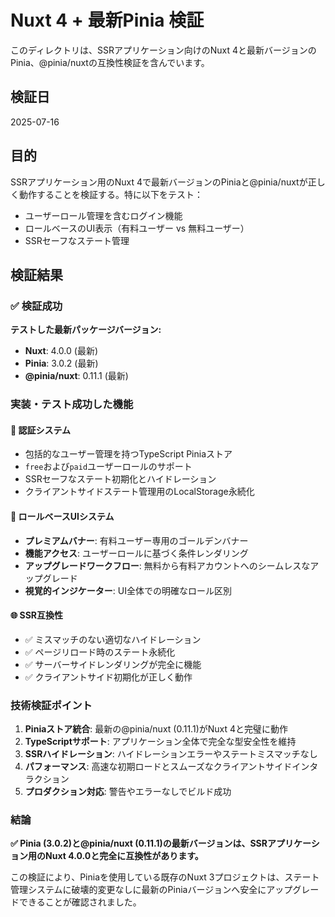 # Nuxt 4 + 最新Pinia 検証

このディレクトリは、SSRアプリケーション向けのNuxt 4と最新バージョンのPinia、@pinia/nuxtの互換性検証を含んでいます。

## 検証日
2025-07-16

## 目的
SSRアプリケーション用のNuxt 4で最新バージョンのPiniaと@pinia/nuxtが正しく動作することを検証する。特に以下をテスト：
- ユーザーロール管理を含むログイン機能
- ロールベースのUI表示（有料ユーザー vs 無料ユーザー）
- SSRセーフなステート管理

## 検証結果

### ✅ 検証成功

**テストした最新パッケージバージョン:**
- **Nuxt**: 4.0.0 (最新)
- **Pinia**: 3.0.2 (最新)
- **@pinia/nuxt**: 0.11.1 (最新)

### 実装・テスト成功した機能

#### 🔐 認証システム
- 包括的なユーザー管理を持つTypeScript Piniaストア
- `free`および`paid`ユーザーロールのサポート
- SSRセーフなステート初期化とハイドレーション
- クライアントサイドステート管理用のLocalStorage永続化

#### 🎨 ロールベースUIシステム
- **プレミアムバナー**: 有料ユーザー専用のゴールデンバナー
- **機能アクセス**: ユーザーロールに基づく条件レンダリング
- **アップグレードワークフロー**: 無料から有料アカウントへのシームレスなアップグレード
- **視覚的インジケーター**: UI全体での明確なロール区別

#### 🌐 SSR互換性
- ✅ ミスマッチのない適切なハイドレーション
- ✅ ページリロード時のステート永続化
- ✅ サーバーサイドレンダリングが完全に機能
- ✅ クライアントサイド初期化が正しく動作

### 技術検証ポイント

1. **Piniaストア統合**: 最新の@pinia/nuxt (0.11.1)がNuxt 4と完璧に動作
2. **TypeScriptサポート**: アプリケーション全体で完全な型安全性を維持
3. **SSRハイドレーション**: ハイドレーションエラーやステートミスマッチなし
4. **パフォーマンス**: 高速な初期ロードとスムーズなクライアントサイドインタラクション
5. **プロダクション対応**: 警告やエラーなしでビルド成功

### 結論

**✅ Pinia (3.0.2)と@pinia/nuxt (0.11.1)の最新バージョンは、SSRアプリケーション用のNuxt 4.0.0と完全に互換性があります。**

この検証により、Piniaを使用している既存のNuxt 3プロジェクトは、ステート管理システムに破壊的変更なしに最新のPiniaバージョンへ安全にアップグレードできることが確認されました。